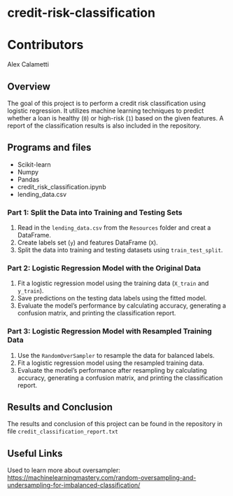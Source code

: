 # credit-risk-classification

# Contributors

Alex Calametti

## Overview

The goal of this project is to perform a credit risk classification using logistic regression. It utilizes machine learning techniques to predict whether a loan is healthy (`0`) or high-risk (`1`) based on the given features. A report of the classification results is also included in the repository. 

## Programs and files

- Scikit-learn
- Numpy
- Pandas
- credit_risk_classification.ipynb
- lending_data.csv

### Part 1: Split the Data into Training and Testing Sets

1. Read in the `lending_data.csv` from the `Resources` folder and creat a DataFrame.
2. Create labels set (`y`) and features DataFrame (`X`).
3. Split the data into training and testing datasets using `train_test_split`.

### Part 2: Logistic Regression Model with the Original Data

1. Fit a logistic regression model using the training data (`X_train` and `y_train`).
2. Save predictions on the testing data labels using the fitted model.
3. Evaluate the model’s performance by calculating accuracy, generating a confusion matrix, and printing the classification report.

### Part 3: Logistic Regression Model with Resampled Training Data

1. Use the `RandomOverSampler` to resample the data for balanced labels.
2. Fit a logistic regression model using the resampled training data.
3. Evaluate the model’s performance after resampling by calculating accuracy, generating a confusion matrix, and printing the classification report.

## Results and Conclusion

The results and conclusion of this project can be found in the repository in file `credit_classification_report.txt`

## Useful Links

Used to learn more about oversampler: https://machinelearningmastery.com/random-oversampling-and-undersampling-for-imbalanced-classification/
